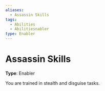 ```yaml
---
aliases:
  - Assassin Skills
tags:
  - Abilities
  - Abilitiesnabler
type: Enabler
---
```


# Assassin Skills

**Type**: Enabler

You are trained in stealth and disguise tasks.
